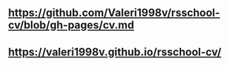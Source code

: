 ## https://github.com/Valeri1998v/rsschool-cv/blob/gh-pages/cv.md
## https://valeri1998v.github.io/rsschool-cv/
